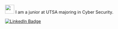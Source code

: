 <img src="https://media.giphy.com/media/26BGIqWh2R1fi6JDa/giphy.gif" width="30"> I am a junior at UTSA majoring in Cyber Security. 
<div id="badges">
  <a href="your-linkedin-URL">
    <img src="https://img.shields.io/badge/LinkedIn-blue?style=for-the-badge&logo=linkedin&logoColor=white" alt="LinkedIn Badge"/>
  </a>
  
